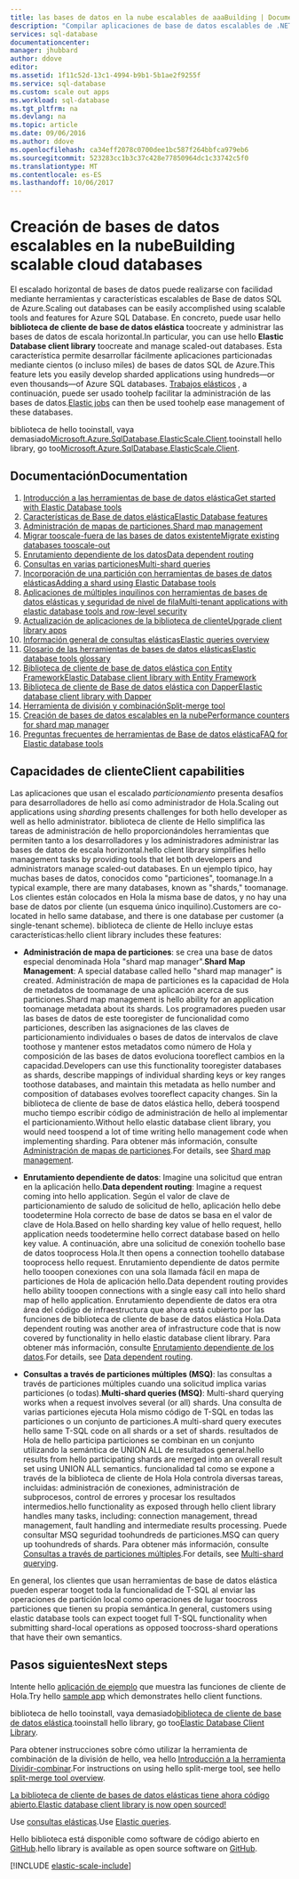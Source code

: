 ```yaml
---
title: las bases de datos en la nube escalables de aaaBuilding | Documentos de Microsoft
description: "Compilar aplicaciones de base de datos escalables de .NET con la biblioteca de cliente de base de datos elástica Hola"
services: sql-database
documentationcenter: 
manager: jhubbard
author: ddove
editor: 
ms.assetid: 1f11c52d-13c1-4994-b9b1-5b1ae2f9255f
ms.service: sql-database
ms.custom: scale out apps
ms.workload: sql-database
ms.tgt_pltfrm: na
ms.devlang: na
ms.topic: article
ms.date: 09/06/2016
ms.author: ddove
ms.openlocfilehash: ca34eff2078c0700dee1bc587f264bbfca979eb6
ms.sourcegitcommit: 523283cc1b3c37c428e77850964dc1c33742c5f0
ms.translationtype: MT
ms.contentlocale: es-ES
ms.lasthandoff: 10/06/2017
---
```

# <a name="building-scalable-cloud-databases"></a><span data-ttu-id="7601d-103">Creación de bases de datos escalables en la nube</span><span class="sxs-lookup"><span data-stu-id="7601d-103">Building scalable cloud databases</span></span>
<span data-ttu-id="7601d-104">El escalado horizontal de bases de datos puede realizarse con facilidad mediante herramientas y características escalables de Base de datos SQL de Azure.</span><span class="sxs-lookup"><span data-stu-id="7601d-104">Scaling out databases can be easily accomplished using scalable tools and features for Azure SQL Database.</span></span> <span data-ttu-id="7601d-105">En concreto, puede usar hello **biblioteca de cliente de base de datos elástica** toocreate y administrar las bases de datos de escala horizontal.</span><span class="sxs-lookup"><span data-stu-id="7601d-105">In particular, you can use hello **Elastic Database client library** toocreate and manage scaled-out databases.</span></span> <span data-ttu-id="7601d-106">Esta característica permite desarrollar fácilmente aplicaciones particionadas mediante cientos (o incluso miles) de bases de datos SQL de Azure.</span><span class="sxs-lookup"><span data-stu-id="7601d-106">This feature lets you easily develop sharded applications using hundreds—or even thousands—of Azure SQL databases.</span></span> <span data-ttu-id="7601d-107">[Trabajos elásticos](sql-database-elastic-jobs-powershell.md) , a continuación, puede ser usado toohelp facilitar la administración de las bases de datos.</span><span class="sxs-lookup"><span data-stu-id="7601d-107">[Elastic jobs](sql-database-elastic-jobs-powershell.md) can then be used toohelp ease management of these databases.</span></span>

<span data-ttu-id="7601d-108">biblioteca de hello tooinstall, vaya demasiado[Microsoft.Azure.SqlDatabase.ElasticScale.Client](https://www.nuget.org/packages/Microsoft.Azure.SqlDatabase.ElasticScale.Client/).</span><span class="sxs-lookup"><span data-stu-id="7601d-108">tooinstall hello library, go too[Microsoft.Azure.SqlDatabase.ElasticScale.Client](https://www.nuget.org/packages/Microsoft.Azure.SqlDatabase.ElasticScale.Client/).</span></span> 

## <a name="documentation"></a><span data-ttu-id="7601d-109">Documentación</span><span class="sxs-lookup"><span data-stu-id="7601d-109">Documentation</span></span>
1. [<span data-ttu-id="7601d-110">Introducción a las herramientas de base de datos elástica</span><span class="sxs-lookup"><span data-stu-id="7601d-110">Get started with Elastic Database tools</span></span>](sql-database-elastic-scale-get-started.md)
2. [<span data-ttu-id="7601d-111">Características de Base de datos elástica</span><span class="sxs-lookup"><span data-stu-id="7601d-111">Elastic Database features</span></span>](sql-database-elastic-scale-introduction.md)
3. [<span data-ttu-id="7601d-112">Administración de mapas de particiones.</span><span class="sxs-lookup"><span data-stu-id="7601d-112">Shard map management</span></span>](sql-database-elastic-scale-shard-map-management.md)
4. [<span data-ttu-id="7601d-113">Migrar tooscale-fuera de las bases de datos existente</span><span class="sxs-lookup"><span data-stu-id="7601d-113">Migrate existing databases tooscale-out</span></span>](sql-database-elastic-convert-to-use-elastic-tools.md)
5. [<span data-ttu-id="7601d-114">Enrutamiento dependiente de los datos</span><span class="sxs-lookup"><span data-stu-id="7601d-114">Data dependent routing</span></span>](sql-database-elastic-scale-data-dependent-routing.md)
6. [<span data-ttu-id="7601d-115">Consultas en varias particiones</span><span class="sxs-lookup"><span data-stu-id="7601d-115">Multi-shard queries</span></span>](sql-database-elastic-scale-multishard-querying.md)
7. [<span data-ttu-id="7601d-116">Incorporación de una partición con herramientas de bases de datos elásticas</span><span class="sxs-lookup"><span data-stu-id="7601d-116">Adding a shard using Elastic Database tools</span></span>](sql-database-elastic-scale-add-a-shard.md)
8. [<span data-ttu-id="7601d-117">Aplicaciones de múltiples inquilinos con herramientas de bases de datos elásticas y seguridad de nivel de fila</span><span class="sxs-lookup"><span data-stu-id="7601d-117">Multi-tenant applications with elastic database tools and row-level security</span></span>](sql-database-elastic-tools-multi-tenant-row-level-security.md)
9. [<span data-ttu-id="7601d-118">Actualización de aplicaciones de la biblioteca de cliente</span><span class="sxs-lookup"><span data-stu-id="7601d-118">Upgrade client library apps</span></span>](sql-database-elastic-scale-upgrade-client-library.md) 
10. [<span data-ttu-id="7601d-119">Información general de consultas elásticas</span><span class="sxs-lookup"><span data-stu-id="7601d-119">Elastic queries overview</span></span>](sql-database-elastic-query-overview.md)
11. [<span data-ttu-id="7601d-120">Glosario de las herramientas de bases de datos elásticas</span><span class="sxs-lookup"><span data-stu-id="7601d-120">Elastic database tools glossary</span></span>](sql-database-elastic-scale-glossary.md)
12. [<span data-ttu-id="7601d-121">Biblioteca de cliente de base de datos elástica con Entity Framework</span><span class="sxs-lookup"><span data-stu-id="7601d-121">Elastic Database client library with Entity Framework</span></span>](sql-database-elastic-scale-use-entity-framework-applications-visual-studio.md)
13. [<span data-ttu-id="7601d-122">Biblioteca de cliente de Base de datos elástica con Dapper</span><span class="sxs-lookup"><span data-stu-id="7601d-122">Elastic database client library with Dapper</span></span>](sql-database-elastic-scale-working-with-dapper.md)
14. [<span data-ttu-id="7601d-123">Herramienta de división y combinación</span><span class="sxs-lookup"><span data-stu-id="7601d-123">Split-merge tool</span></span>](sql-database-elastic-scale-overview-split-and-merge.md)
15. [<span data-ttu-id="7601d-124">Creación de bases de datos escalables en la nube</span><span class="sxs-lookup"><span data-stu-id="7601d-124">Performance counters for shard map manager</span></span>](sql-database-elastic-database-client-library.md) 
16. [<span data-ttu-id="7601d-125">Preguntas frecuentes de herramientas de Base de datos elástica</span><span class="sxs-lookup"><span data-stu-id="7601d-125">FAQ for Elastic database tools</span></span>](sql-database-elastic-scale-faq.md)

## <a name="client-capabilities"></a><span data-ttu-id="7601d-126">Capacidades de cliente</span><span class="sxs-lookup"><span data-stu-id="7601d-126">Client capabilities</span></span>
<span data-ttu-id="7601d-127">Las aplicaciones que usan el escalado *particionamiento* presenta desafíos para desarrolladores de hello así como administrador de Hola.</span><span class="sxs-lookup"><span data-stu-id="7601d-127">Scaling out applications using *sharding* presents challenges for both hello developer as well as hello administrator.</span></span> <span data-ttu-id="7601d-128">biblioteca de cliente de Hello simplifica las tareas de administración de hello proporcionándoles herramientas que permiten tanto a los desarrolladores y los administradores administrar las bases de datos de escala horizontal.</span><span class="sxs-lookup"><span data-stu-id="7601d-128">hello client library simplifies hello management tasks by providing tools that let both developers and administrators manage scaled-out databases.</span></span> <span data-ttu-id="7601d-129">En un ejemplo típico, hay muchas bases de datos, conocidos como "particiones", toomanage.</span><span class="sxs-lookup"><span data-stu-id="7601d-129">In a typical example, there are many databases, known as "shards," toomanage.</span></span> <span data-ttu-id="7601d-130">Los clientes están colocados en Hola la misma base de datos, y no hay una base de datos por cliente (un esquema único inquilino).</span><span class="sxs-lookup"><span data-stu-id="7601d-130">Customers are co-located in hello same database, and there is one database per customer (a single-tenant scheme).</span></span> <span data-ttu-id="7601d-131">biblioteca de cliente de Hello incluye estas características:</span><span class="sxs-lookup"><span data-stu-id="7601d-131">hello client library includes these features:</span></span>

- <span data-ttu-id="7601d-132">**Administración de mapa de particiones**: se crea una base de datos especial denominada Hola "shard map manager".</span><span class="sxs-lookup"><span data-stu-id="7601d-132">**Shard Map Management**: A special database called hello "shard map manager" is created.</span></span> <span data-ttu-id="7601d-133">Administración de mapa de particiones es la capacidad de Hola de metadatos de toomanage de una aplicación acerca de sus particiones.</span><span class="sxs-lookup"><span data-stu-id="7601d-133">Shard map management is hello ability for an application toomanage metadata about its shards.</span></span> <span data-ttu-id="7601d-134">Los programadores pueden usar las bases de datos de este tooregister de funcionalidad como particiones, describen las asignaciones de las claves de particionamiento individuales o bases de datos de intervalos de clave toothose y mantener estos metadatos como número de Hola y composición de las bases de datos evoluciona tooreflect cambios en la capacidad.</span><span class="sxs-lookup"><span data-stu-id="7601d-134">Developers can use this functionality tooregister databases as shards, describe mappings of individual sharding keys or key ranges toothose databases, and maintain this metadata as hello number and composition of databases evolves tooreflect capacity changes.</span></span> <span data-ttu-id="7601d-135">Sin la biblioteca de cliente de base de datos elástica hello, deberá toospend mucho tiempo escribir código de administración de hello al implementar el particionamiento.</span><span class="sxs-lookup"><span data-stu-id="7601d-135">Without hello elastic database client library, you would need toospend a lot of time writing hello management code when implementing sharding.</span></span> <span data-ttu-id="7601d-136">Para obtener más información, consulte [Administración de mapas de particiones](sql-database-elastic-scale-shard-map-management.md).</span><span class="sxs-lookup"><span data-stu-id="7601d-136">For details, see [Shard map management](sql-database-elastic-scale-shard-map-management.md).</span></span>

- <span data-ttu-id="7601d-137">**Enrutamiento dependiente de datos**: Imagine una solicitud que entran en la aplicación hello.</span><span class="sxs-lookup"><span data-stu-id="7601d-137">**Data dependent routing**: Imagine a request coming into hello application.</span></span> <span data-ttu-id="7601d-138">Según el valor de clave de particionamiento de saludo de solicitud de hello, aplicación hello debe toodetermine Hola correcto de base de datos se basa en el valor de clave de Hola.</span><span class="sxs-lookup"><span data-stu-id="7601d-138">Based on hello sharding key value of hello request, hello application needs toodetermine hello correct database based on hello key value.</span></span> <span data-ttu-id="7601d-139">A continuación, abre una solicitud de conexión toohello base de datos tooprocess Hola.</span><span class="sxs-lookup"><span data-stu-id="7601d-139">It then opens a connection toohello database tooprocess hello request.</span></span> <span data-ttu-id="7601d-140">Enrutamiento dependiente de datos permite hello tooopen conexiones con una sola llamada fácil en mapa de particiones de Hola de aplicación hello.</span><span class="sxs-lookup"><span data-stu-id="7601d-140">Data dependent routing provides hello ability tooopen connections with a single easy call into hello shard map of hello application.</span></span> <span data-ttu-id="7601d-141">Enrutamiento dependiente de datos era otra área del código de infraestructura que ahora está cubierto por las funciones de biblioteca de cliente de base de datos elástica Hola.</span><span class="sxs-lookup"><span data-stu-id="7601d-141">Data dependent routing was another area of infrastructure code that is now covered by functionality in hello elastic database client library.</span></span> <span data-ttu-id="7601d-142">Para obtener más información, consulte [Enrutamiento dependiente de los datos](sql-database-elastic-scale-data-dependent-routing.md).</span><span class="sxs-lookup"><span data-stu-id="7601d-142">For details, see [Data dependent routing](sql-database-elastic-scale-data-dependent-routing.md).</span></span>
- <span data-ttu-id="7601d-143">**Consultas a través de particiones múltiples (MSQ)**: las consultas a través de particiones múltiples cuando una solicitud implica varias particiones (o todas).</span><span class="sxs-lookup"><span data-stu-id="7601d-143">**Multi-shard queries (MSQ)**: Multi-shard querying works when a request involves several (or all) shards.</span></span> <span data-ttu-id="7601d-144">Una consulta de varias particiones ejecuta Hola mismo código de T-SQL en todas las particiones o un conjunto de particiones.</span><span class="sxs-lookup"><span data-stu-id="7601d-144">A multi-shard query executes hello same T-SQL code on all shards or a set of shards.</span></span> <span data-ttu-id="7601d-145">resultados de Hola de hello participa particiones se combinan en un conjunto utilizando la semántica de UNION ALL de resultados general.</span><span class="sxs-lookup"><span data-stu-id="7601d-145">hello results from hello participating shards are merged into an overall result set using UNION ALL semantics.</span></span> <span data-ttu-id="7601d-146">funcionalidad tal como se expone a través de la biblioteca de cliente de Hola Hola controla diversas tareas, incluidas: administración de conexiones, administración de subprocesos, control de errores y procesar los resultados intermedios.</span><span class="sxs-lookup"><span data-stu-id="7601d-146">hello functionality as exposed through hello client library handles many tasks, including: connection management, thread management, fault handling and intermediate results processing.</span></span> <span data-ttu-id="7601d-147">Puede consultar MSQ seguridad toohundreds de particiones.</span><span class="sxs-lookup"><span data-stu-id="7601d-147">MSQ can query up toohundreds of shards.</span></span> <span data-ttu-id="7601d-148">Para obtener más información, consulte [Consultas a través de particiones múltiples](sql-database-elastic-scale-multishard-querying.md).</span><span class="sxs-lookup"><span data-stu-id="7601d-148">For details, see [Multi-shard querying](sql-database-elastic-scale-multishard-querying.md).</span></span>

<span data-ttu-id="7601d-149">En general, los clientes que usan herramientas de base de datos elástica pueden esperar tooget toda la funcionalidad de T-SQL al enviar las operaciones de partición local como operaciones de lugar toocross particiones que tienen su propia semántica.</span><span class="sxs-lookup"><span data-stu-id="7601d-149">In general, customers using elastic database tools can expect tooget full T-SQL functionality when submitting shard-local operations as opposed toocross-shard operations that have their own semantics.</span></span>

## <a name="next-steps"></a><span data-ttu-id="7601d-150">Pasos siguientes</span><span class="sxs-lookup"><span data-stu-id="7601d-150">Next steps</span></span>
<span data-ttu-id="7601d-151">Intente hello [aplicación de ejemplo](sql-database-elastic-scale-get-started.md) que muestra las funciones de cliente de Hola.</span><span class="sxs-lookup"><span data-stu-id="7601d-151">Try hello [sample app](sql-database-elastic-scale-get-started.md) which demonstrates hello client functions.</span></span> 

<span data-ttu-id="7601d-152">biblioteca de hello tooinstall, vaya demasiado[biblioteca de cliente de base de datos elástica](http://www.nuget.org/packages/Microsoft.Azure.SqlDatabase.ElasticScale.Client/).</span><span class="sxs-lookup"><span data-stu-id="7601d-152">tooinstall hello library, go too[Elastic Database Client Library](http://www.nuget.org/packages/Microsoft.Azure.SqlDatabase.ElasticScale.Client/).</span></span>

<span data-ttu-id="7601d-153">Para obtener instrucciones sobre cómo utilizar la herramienta de combinación de la división de hello, vea hello [Introducción a la herramienta Dividir-combinar](sql-database-elastic-scale-overview-split-and-merge.md).</span><span class="sxs-lookup"><span data-stu-id="7601d-153">For instructions on using hello split-merge tool, see hello [split-merge tool overview](sql-database-elastic-scale-overview-split-and-merge.md).</span></span>

[<span data-ttu-id="7601d-154">La biblioteca de cliente de bases de datos elásticas tiene ahora código abierto.</span><span class="sxs-lookup"><span data-stu-id="7601d-154">Elastic database client library is now open sourced!</span></span>](https://azure.microsoft.com/blog/elastic-database-client-library-is-now-open-sourced/)

<span data-ttu-id="7601d-155">Use [consultas elásticas](sql-database-elastic-query-overview.md).</span><span class="sxs-lookup"><span data-stu-id="7601d-155">Use [Elastic queries](sql-database-elastic-query-overview.md).</span></span>

<span data-ttu-id="7601d-156">Hello biblioteca está disponible como software de código abierto en [GitHub](https://github.com/Azure/elastic-db-tools).</span><span class="sxs-lookup"><span data-stu-id="7601d-156">hello library is available as open source software on [GitHub](https://github.com/Azure/elastic-db-tools).</span></span> 

[!INCLUDE [elastic-scale-include](../../includes/elastic-scale-include.md)]

<!--Anchors-->
<!--Image references-->
[1]:./media/sql-database-elastic-database-client-library/glossary.png

